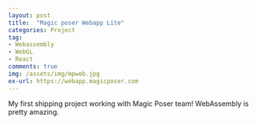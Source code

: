 ```yaml
---
layout: post
title:  "Magic poser Webapp Lite"
categories: Project
tag: 
- Webassembly
- WebGL
- React
comments: true
img: /assets/img/mpweb.jpg
ex-url: https://webapp.magicposer.com
---
```

My first shipping project working with Magic Poser team! WebAssembly is pretty amazing.

<!--more-->